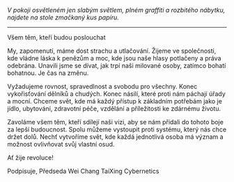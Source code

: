 _V pokoji osvětleném jen slabým světlem, plném graffiti a rozbitého nábytku, najdete na stole zmačkaný kus papíru._

---

Všem těm, kteří budou poslouchat

My, zapomenutí, máme dost strachu a utlačování. Žijeme ve společnosti, kde vládne láska k penězům a moc, kde jsou naše hlasy potlačeny a práva odebrána. Unavili jsme se dívat, jak trpí naši milované osoby, zatímco bohatí bohatnou. Je čas na změnu.

Vyžadujeme rovnost, spravedlnost a svobodu pro všechny. Konec vykořisťování dělníků a chudých. Konec násilí, které proti nám páchají úřady a mocní. Chceme svět, kde má každý přístup k základním potřebám jako je jídlo, ubytování, zdravotní péče, vzdělání a příležitosti ke zdárnému životu.

Zavoláme všem těm, kteří sdílejí naši vizi, aby se nám přidali do tohoto boje za lepší budoucnost. Spolu můžeme vystoupit proti systému, který nás chce držet dolů. Nechť vytvoříme svět, kde každá jednotlivá osoba má význam a možnost ovlivňovat svůj vlastní osud.

Ať žije revoluce!

Podpisuje,
Předseda Wei Chang
TaiXing Cybernetics
